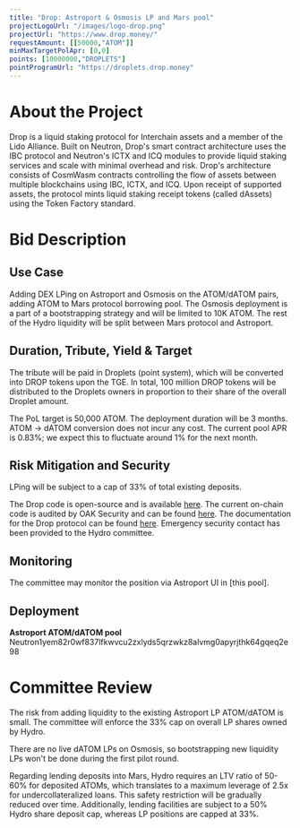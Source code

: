 ```yaml
---
title: "Drop: Astroport & Osmosis LP and Mars pool"
projectLogoUrl: "/images/logo-drop.png"
projectUrl: "https://www.drop.money/"
requestAmount: [[50000,"ATOM"]]
minMaxTargetPolApr: [0,0]
points: [10000000,"DROPLETS"]
pointProgramUrl: "https://droplets.drop.money"
---
```


# About the Project

Drop is a liquid staking protocol for Interchain assets and a member of the Lido Alliance. Built on Neutron, Drop's smart contract architecture uses the IBC protocol and Neutron's ICTX and ICQ modules to provide liquid staking services and scale with minimal overhead and risk. Drop's architecture consists of CosmWasm contracts controlling the flow of assets between multiple blockchains using IBC, ICTX, and ICQ. Upon receipt of supported assets, the protocol mints liquid staking receipt tokens (called dAssets) using the Token Factory standard.

# Bid Description

## Use Case

Adding DEX LPing on Astroport and Osmosis on the ATOM/dATOM pairs, adding ATOM to Mars protocol borrowing pool.
The Osmosis deployment is a part of a bootstrapping strategy and will be limited to 10K ATOM.
The rest of the Hydro liquidity will be split between Mars protocol and Astroport.

## Duration, Tribute, Yield & Target

The tribute will be paid in Droplets (point system), which will be converted into DROP tokens upon the TGE.
In total, 100 million DROP tokens will be distributed to the Droplets owners in proportion to their share of the overall Droplet amount.

The PoL target is 50,000 ATOM.
The deployment duration will be 3 months.
ATOM → dATOM conversion does not incur any cost.
The current pool APR is 0.83%; we expect this to fluctuate around 1% for the next month.

## Risk Mitigation and Security

LPing will be subject to a cap of 33% of total existing deposits.

The Drop code is open-source and is available [here](https://github.com/hadronlabs-org/drop-contracts).
The current on-chain code is audited by OAK Security and can be found [here](https://github.com/oak-security/audit-reports/tree/main/Drop).
The documentation for the Drop protocol can be found [here](https://docs.drop.money/).
Emergency security contact has been provided to the Hydro committee.

## Monitoring

The committee may monitor the position via Astroport UI in [this pool].

## Deployment

**Astroport ATOM/dATOM pool**
Neutron1yem82r0wf837lfkwvcu2zxlyds5qrzwkz8alvmg0apyrjthk64gqeq2e98

# Committee Review

The risk from adding liquidity to the existing Astroport LP ATOM/dATOM is small.
The committee will enforce the 33% cap on overall LP shares owned by Hydro.

There are no live dATOM LPs on Osmosis, so bootstrapping new liquidity LPs won't be done during the first pilot round.

Regarding lending deposits into Mars, Hydro requires an LTV ratio of 50-60% for deposited ATOMs, which translates to a maximum leverage of 2.5x for undercollateralized loans.
This safety restriction will be gradually reduced over time.
Additionally, lending facilities are subject to a 50% Hydro share deposit cap, whereas LP positions are capped at 33%.

